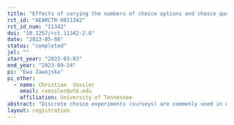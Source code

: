 ```yaml
---
title: "Effects of varying the numbers of choice options and choice questions in discrete choice experiments for valuing public goods"
rct_id: "AEARCTR-0011342"
rct_id_num: "11342"
doi: "10.1257/rct.11342-2.0"
date: "2023-05-08"
status: "completed"
jel: ""
start_year: "2023-03-03"
end_year: "2023-09-24"
pi: "Ewa Zawojska"
pi_other:
  - name: Christian  Vossler
    email: cvossler@utk.edu
    affiliation: University of Tennessee
abstract: "Discrete choice experiments (surveys) are commonly used in economics, marketing, transportation and other disciplines to understand the preferences that people have for various goods and services. This research seeks to gain a better understanding of whether and how choices and preference information vary according to the design of the choice experiment. The particular focus is on the sensitivity of choices to the number of available choice options in a choice question (two or three), and the number of choice questions included in the survey (one versus many)."
layout: registration
---
```



